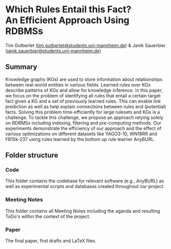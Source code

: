 # Which Rules Entail this Fact? <br> An Efficient Approach Using RDBMSs
Tim Gutberlet (tim.gutberlet@students.uni-mannheim.de) & Janik Sauerbier (janik.sauerbier@students.uni-mannheim.de)

## Summary
Knowledge graphs (KGs) are used to store information about relationships between real-world entities in various fields. Learned rules over KGs describe patterns of KGs and allow for knowledge inference. In this paper, we focus on the problem of identifying all rules that entail a certain target fact given a KG and a set of previously learned rules. This can enable link prediction as well as help explain connections between rules and (potential) facts. Solving this problem time-efficiently for large rulesets and KGs is a challenge. To tackle this challenge, we propose an approach relying solely on RDBMSs including indexing, filtering and pre-computing methods. Our experiments demonstrate the efficiency of our approach and the effect of various optimizations on different datasets like YAGO3-10, WN18RR and FB15k-237 using rules learned by the bottom up rule learner AnyBURL.

## Folder structure

### Code
This folder contains the codebase for relevant software (e.g., AnyBURL) as well as experimental scripts and databases created throughout our project.

### Meeting Notes
This folder contains all Meeting Notes including the aganda and resulting ToDo's within the context of the project.

### Paper
The final paper, first drafts and LaTeX files.
